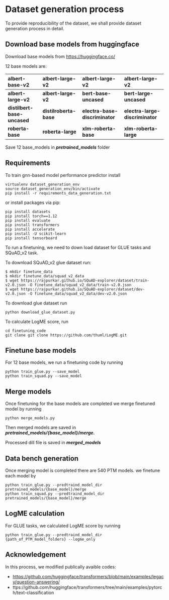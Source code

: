 # Dataset generation process

To provide reproducibility of the dataset, we shall provide dataset generation process in detail.

## Download base models from huggingface

Download base models from https://huggingface.co/

12 base models are:

| albert-base-v2                    | albert-large-v2              | albert-large-v2                      | albert-large-v2                       |
| :-------------------------------- | :--------------------------- | :----------------------------------- | :------------------------------------ |
| **albert-large-v2**         | **albert-large-v2**    | **bert-base-uncased**          | **bert-large-uncased**          |
| **distilbert-base-uncased** | **distilroberta-base** | **electra-base-discriminator** | **electra-large-discriminator** |
| **roberta-base**            | **roberta-large**      | **xlm-roberta-base**           | **xlm-roberta-large**           |

Save 12 base_models in ***pretrained_models*** folder

## Requirements

To train gnn-based model performance predictor install

```setup
virtualenv dataset_generation_env
source dataset_generation_env/bin/activate
pip install -r requirements_data_generation.txt
```

or install packages via pip:

```
pip install datasets
pip install torch==1.12
pip install evaluate
pip install transformers
pip install accelerate
pip install -U scikit-learn
pip install tensorboard
```

To run a finetuning, we need to down load dataset for GLUE tasks and SQuAD_v2 task.

To download SQuAD_v2 glue dataset run:

```
$ mkdir finetune_data
$ mkdir finetune_data/squad_v2_data
$ wget https://rajpurkar.github.io/SQuAD-explorer/dataset/train-v2.0.json -O finetune_data/squad_v2_data/train-v2.0.json
$ wget https://rajpurkar.github.io/SQuAD-explorer/dataset/dev-v2.0.json -O finetune_data/squad_v2_data/dev-v2.0.json
```

To download glue dataset run

```
python download_glue_dataset.py
```

To calculate LogME score, run

```
cd finetuning_code
git clone git clone https://github.com/thuml/LogME.git
```

## Finetune base models

For 12 base models, we run a finetuning code by running

```The
python train_glue.py --save_model
python train_squad.py --save_model
```

## Merge models

Once finetuning for the base models are completed we merge finetuned model by running

```
python merge_models.py
```

Then merged models are  saved in ***pretrained_models/{base_model}/merge.***

Processed dill file is saved in ***merged_models***

## Data bench generation

Once merging model is completed there are 540 PTM models. we finetune each model by

```
python train_glue.py --predtraind_model_dir pretrained_models/{base_model}/merge
python train_squad.py --predtraind_model_dir pretrained_models/{base_model}/merge
```

## LogME calculation

For GLUE tasks, we calculated LogME score by running

```
python train_glue.py --predtraind_model_dir {path_of_PTM_model_folders} --logme_only
```

## Acknowledgement

In this process, we modified publically avaible codes:

* https://github.com/huggingface/transformers/blob/main/examples/legacy/question-answering/
* ttps://github.com/huggingface/transformers/tree/main/examples/pytorch/text-classification
